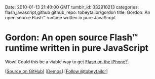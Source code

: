 Date: 2010-01-13 21:40:00 GMT
tumblr_id: 332910213
categories: flash,javascript,github
github_repo: tobeytailor/gordon
title: Gordon: An open source Flash™ runtime written in pure JavaScript 

# Gordon: An open source Flash™ runtime written in pure JavaScript 

Wow! Could this be a viable way to get [Flash on the iPhone?](http://twitpic.com/xxmi2). 

[[Source on GitHub](http://github.com/tobeytailor/gordon/)] [[Demos](http://paulirish.com/work/gordon/demos/)] [[Follow @tobeytailor](http://twitter.com/tobeytailor)]
